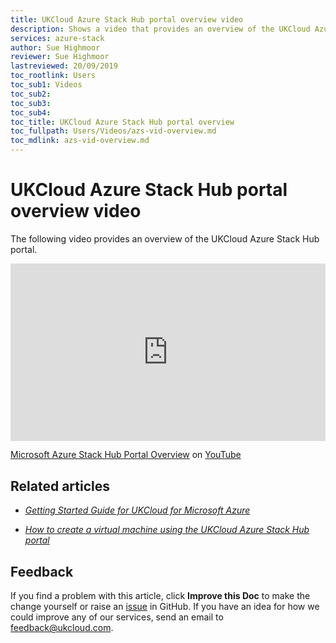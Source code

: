 ```yaml
---
title: UKCloud Azure Stack Hub portal overview video
description: Shows a video that provides an overview of the UKCloud Azure Stack Hub portal
services: azure-stack
author: Sue Highmoor
reviewer: Sue Highmoor
lastreviewed: 20/09/2019
toc_rootlink: Users
toc_sub1: Videos
toc_sub2:
toc_sub3:
toc_sub4:
toc_title: UKCloud Azure Stack Hub portal overview
toc_fullpath: Users/Videos/azs-vid-overview.md
toc_mdlink: azs-vid-overview.md
---
```


# UKCloud Azure Stack Hub portal overview video

The following video provides an overview of the UKCloud Azure Stack Hub portal.

<div class="row">
  <div class="col-md-10">
    <div style="padding:56.25% 0 0 0;position:relative;">
      <iframe src="https://www.youtube.com/embed/yPB4Oj_cu_A" style="position:absolute;top:0;left:0;width:100%;height:100%;" frameborder="0" allow="accelerometer; autoplay; encrypted-media; gyroscope; picture-in-picture" allowfullscreen></iframe>
    </div>
    <p><a href="https://www.youtube.com/watch?v=yPB4Oj_cu_A">Microsoft Azure Stack Hub Portal Overview</a> on <a href="https://www.youtube.com/channel/UCnlFUyOWcS4iE_HK-ZEcNGw">YouTube</a>
  </div>
</div>

## Related articles

- [*Getting Started Guide for UKCloud for Microsoft Azure*](azs-gs.md)

- [*How to create a virtual machine using the UKCloud Azure Stack Hub portal*](azs-how-create-vm-portal.md)

## Feedback

If you find a problem with this article, click **Improve this Doc** to make the change yourself or raise an [issue](https://github.com/UKCloud/documentation/issues) in GitHub. If you have an idea for how we could improve any of our services, send an email to <feedback@ukcloud.com>.
